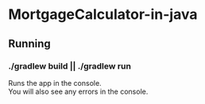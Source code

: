 # MortgageCalculator-in-java
## Running

### ./gradlew build || ./gradlew run

Runs the app in the console.<br>
You will also see any errors in the console.
